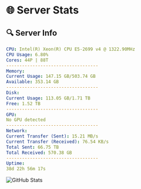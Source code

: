 # 🌐 Server Stats
## 🔍 Server Info
```yaml
CPU: Intel(R) Xeon(R) CPU E5-2699 v4 @ 1322.90MHz
CPU Usage: 6.80%
Cores: 44P | 88T
-----------------------------------
Memory:
Current Usage: 147.15 GB/503.74 GB
Available: 353.14 GB
-----------------------------------
Disk:
Current Usage: 113.05 GB/1.71 TB
Free: 1.52 TB
-----------------------------------
GPU:
No GPU detected
-----------------------------------
Network:
Current Transfer (Sent): 15.21 MB/s
Current Transfer (Received): 76.54 KB/s
Total Sent: 66.75 TB
Total Received: 570.38 GB
-----------------------------------
Uptime:
38d 22h 56m 17s
```
![GitHub Stats](https://img.shields.io/badge/Updated-2025-04-15_20:19:06-blue)